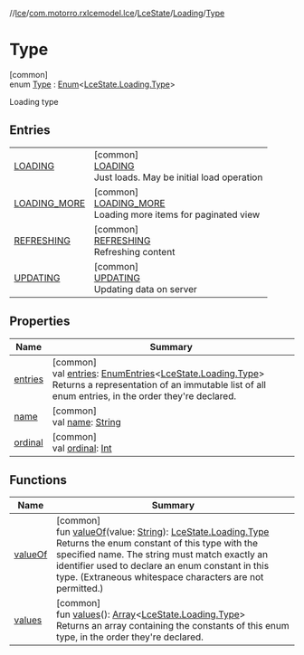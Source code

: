 //[lce](../../../../../index.md)/[com.motorro.rxlcemodel.lce](../../../index.md)/[LceState](../../index.md)/[Loading](../index.md)/[Type](index.md)

# Type

[common]\
enum [Type](index.md) : [Enum](https://kotlinlang.org/api/latest/jvm/stdlib/kotlin/-enum/index.html)&lt;[LceState.Loading.Type](index.md)&gt; 

Loading type

## Entries

| | |
|---|---|
| [LOADING](-l-o-a-d-i-n-g/index.md) | [common]<br>[LOADING](-l-o-a-d-i-n-g/index.md)<br>Just loads. May be initial load operation |
| [LOADING_MORE](-l-o-a-d-i-n-g_-m-o-r-e/index.md) | [common]<br>[LOADING_MORE](-l-o-a-d-i-n-g_-m-o-r-e/index.md)<br>Loading more items for paginated view |
| [REFRESHING](-r-e-f-r-e-s-h-i-n-g/index.md) | [common]<br>[REFRESHING](-r-e-f-r-e-s-h-i-n-g/index.md)<br>Refreshing content |
| [UPDATING](-u-p-d-a-t-i-n-g/index.md) | [common]<br>[UPDATING](-u-p-d-a-t-i-n-g/index.md)<br>Updating data on server |

## Properties

| Name | Summary |
|---|---|
| [entries](entries.md) | [common]<br>val [entries](entries.md): [EnumEntries](https://kotlinlang.org/api/latest/jvm/stdlib/kotlin.enums/-enum-entries/index.html)&lt;[LceState.Loading.Type](index.md)&gt;<br>Returns a representation of an immutable list of all enum entries, in the order they're declared. |
| [name](-u-p-d-a-t-i-n-g/index.md#-372974862%2FProperties%2F-702262346) | [common]<br>val [name](-u-p-d-a-t-i-n-g/index.md#-372974862%2FProperties%2F-702262346): [String](https://kotlinlang.org/api/latest/jvm/stdlib/kotlin/-string/index.html) |
| [ordinal](-u-p-d-a-t-i-n-g/index.md#-739389684%2FProperties%2F-702262346) | [common]<br>val [ordinal](-u-p-d-a-t-i-n-g/index.md#-739389684%2FProperties%2F-702262346): [Int](https://kotlinlang.org/api/latest/jvm/stdlib/kotlin/-int/index.html) |

## Functions

| Name | Summary |
|---|---|
| [valueOf](value-of.md) | [common]<br>fun [valueOf](value-of.md)(value: [String](https://kotlinlang.org/api/latest/jvm/stdlib/kotlin/-string/index.html)): [LceState.Loading.Type](index.md)<br>Returns the enum constant of this type with the specified name. The string must match exactly an identifier used to declare an enum constant in this type. (Extraneous whitespace characters are not permitted.) |
| [values](values.md) | [common]<br>fun [values](values.md)(): [Array](https://kotlinlang.org/api/latest/jvm/stdlib/kotlin/-array/index.html)&lt;[LceState.Loading.Type](index.md)&gt;<br>Returns an array containing the constants of this enum type, in the order they're declared. |
